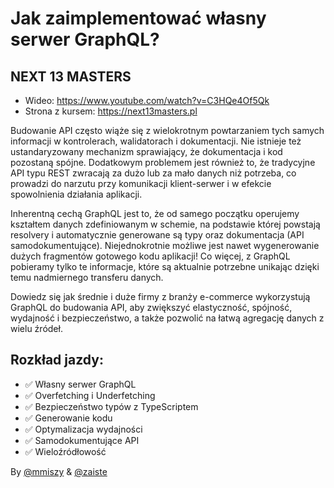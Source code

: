 # Jak zaimplementować własny serwer GraphQL?
## NEXT 13 MASTERS
- Wideo: https://www.youtube.com/watch?v=C3HQe4Of5Qk
- Strona z kursem: https://next13masters.pl

Budowanie API często wiąże się z wielokrotnym powtarzaniem tych samych informacji w kontrolerach, walidatorach i dokumentacji. Nie istnieje też ustandaryzowany mechanizm sprawiający, że dokumentacja i kod pozostaną spójne. Dodatkowym problemem jest również to, że tradycyjne API typu REST zwracają za dużo lub za mało danych niż potrzeba, co prowadzi do narzutu przy komunikacji klient-serwer i w efekcie spowolnienia działania aplikacji.

Inherentną cechą GraphQL jest to, że od samego początku operujemy kształtem danych zdefiniowanym w schemie, na podstawie której powstają resolvery i automatycznie generowane są typy oraz dokumentacja (API samodokumentujące). Niejednokrotnie możliwe jest nawet wygenerowanie dużych fragmentów gotowego kodu aplikacji! Co więcej, z GraphQL pobieramy tylko te informacje, które są aktualnie potrzebne unikając dzięki temu nadmiernego transferu danych.

Dowiedz się jak średnie i duże firmy z branży e-commerce wykorzystują GraphQL do budowania API, aby zwiększyć elastyczność, spójność, wydajność i bezpieczeństwo, a także pozwolić na łatwą agregację danych z wielu źródeł.

## Rozkład jazdy:
- ✅ Własny serwer GraphQL
- ✅ Overfetching i Underfetching
- ✅ Bezpieczeństwo typów z TypeScriptem
- ✅ Generowanie kodu
- ✅ Optymalizacja wydajności
- ✅ Samodokumentujące API
- ✅ Wieloźródłowość

By [@mmiszy](https://github.com/mmiszy) & [@zaiste](https://github.com/zaiste)
